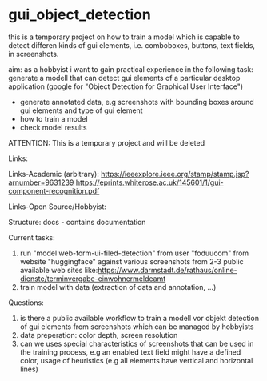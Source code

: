 # gui_object_detection

this is a temporary project on how to train a model which is capable to detect differen kinds of gui elements, i.e. comboboxes, buttons, text fields, in screenshots.

aim: as a hobbyist i want to gain practical experience in the following task: generate a modell that can detect gui elements of a particular desktop application (google for "Object Detection for Graphical User Interface")

- generate annotated data, e.g screenshots with bounding boxes around gui elements and type of gui element
- how to train a model
- check model results


ATTENTION: This is a temporary project and will be deleted

Links:

Links-Academic (arbitrary):
https://ieeexplore.ieee.org/stamp/stamp.jsp?arnumber=9631239
https://eprints.whiterose.ac.uk/145601/1/gui-component-recognition.pdf

Links-Open Source/Hobbyist:



Structure:
docs - contains documentation


Current tasks:
1. run "model web-form-ui-filed-detection" from user "foduucom" from website "huggingface" against various screenshots from 2-3 public available web sites like:https://www.darmstadt.de/rathaus/online-dienste/terminvergabe-einwohnermeldeamt
2. train model with data (extraction of data and annotation, ...)

Questions:
1. is there a public available workflow to train a modell vor objekt detection of gui elements from screenshots which can be managed by hobbyists
2. data preperation: color depth, screen resolution
3. can we uses special characteristics of screenshots that can be used in the training process, e.g an enabled text field might have a defined color, usage of heuristics (e.g all elements have vertical and horizontal lines)
